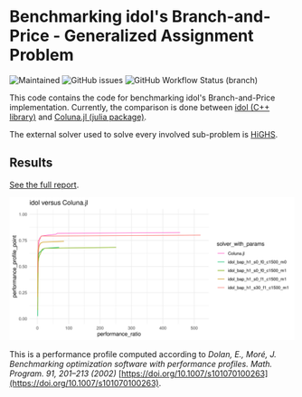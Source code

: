 # Benchmarking idol's Branch-and-Price - Generalized Assignment Problem

![Maintained](https://img.shields.io/maintenance/yes/2023)
![GitHub issues](https://img.shields.io/github/issues-raw/hlefebvr/idol-benchmark-gap)
![GitHub Workflow Status (branch)](https://img.shields.io/github/actions/workflow/status/hlefebvr/idol-benchmark-gap/benchmark.yml?branch=main)

This code contains the code for benchmarking idol's Branch-and-Price implementation.
Currently, the comparison is done between [idol (C++ library)](https://github.com/hlefebvr/idol) and [Coluna.jl (julia package)](https://github.com/atoptima/Coluna.jl). 

The external solver used to solve every involved sub-problem is [HiGHS](https://highs.dev/).

## Results


[See the full report](https://hlefebvr.github.io/idol-benchmark-gap/GAP.render.html).

![Performance profile](https://raw.githubusercontent.com/hlefebvr/idol-benchmark-gap/gh-pages/profile.png)

This is a performance profile computed according to *Dolan, E., Moré, J. Benchmarking optimization software with performance profiles. Math. Program. 91, 201–213 (2002)* [https://doi.org/10.1007/s101070100263](https://doi.org/10.1007/s101070100263).
